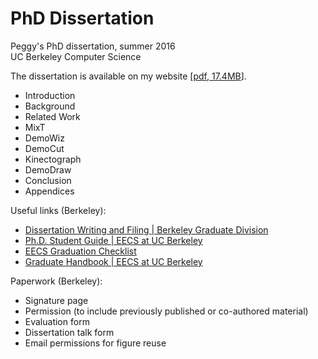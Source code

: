 # PhD Dissertation
Peggy's PhD dissertation, summer 2016<br />
UC Berkeley Computer Science

The dissertation is available on my website [[pdf, 17.4MB](https://people.eecs.berkeley.edu/~peggychi/peggychi_dissertation.pdf)].

* Introduction
* Background
* Related Work
* MixT
* DemoWiz
* DemoCut
* Kinectograph
* DemoDraw
* Conclusion
* Appendices

Useful links (Berkeley):
* [Dissertation Writing and Filing | Berkeley Graduate Division](http://grad.berkeley.edu/academic-progress/dissertation/)
* [Ph.D. Student Guide | EECS at UC Berkeley](https://eecs.berkeley.edu/resources/grads/phd)
* [EECS Graduation Checklist](https://eecs.berkeley.edu/sites/default/files/graduationchecklist_phd2015.pdf)
* [Graduate Handbook | EECS at UC Berkeley](http://anarres.cs.berkeley.edu/Gradnotes/section5.shtml#5.3)

Paperwork (Berkeley):
* Signature page
* Permission (to include previously published or co-authored material)
* Evaluation form
* Dissertation talk form
* Email permissions for figure reuse
